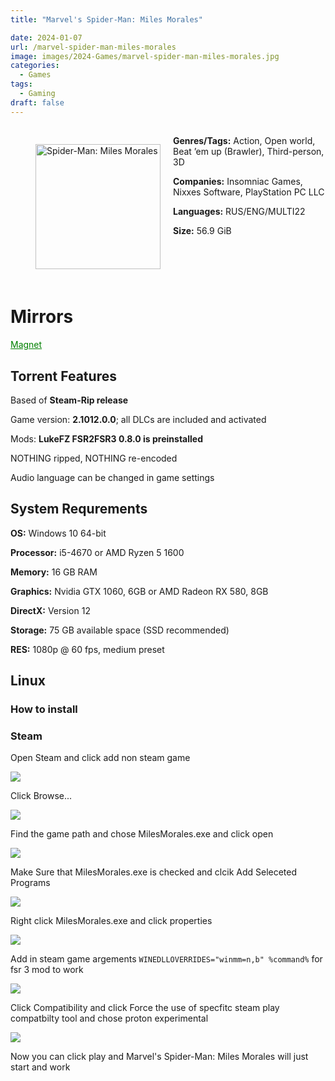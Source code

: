 ```yaml
---
title: "Marvel's Spider-Man: Miles Morales"

date: 2024-01-07
url: /marvel-spider-man-miles-morales
image: images/2024-Games/marvel-spider-man-miles-morales.jpg
categories:
  - Games
tags:
  - Gaming
draft: false
---
```

##
<figure style="float: left; margin-right: 20px;">
  <img src="/images/2024-Games/marvel-spider-man-miles-morales.jpg" alt="Spider-Man: Miles Morales" style="width: 200px;">
</figure>


**Genres/Tags:** Action, Open world, Beat ’em up (Brawler), Third-person, 3D

**Companies:** Insomniac Games, Nixxes Software, PlayStation PC LLC

**Languages:** RUS/ENG/MULTI22

**Size:** 56.9 GiB
# ⠀

# Mirrors
<a href="magnet:?xt=urn:btih:6Z5UERSOYA27EPNPWORGLYUILBK5SVTY&dn=Marvel%E2%80%99s%20Spider-Man%20-%20Miles%20Morales" style="color: green;">Magnet</a>

## Torrent Features
Based of **Steam-Rip release**

Game version: **2.1012.0.0**; all DLCs are included and activated

Mods: **LukeFZ FSR2FSR3 0.8.0 is preinstalled**

NOTHING ripped, NOTHING re-encoded

Audio language can be changed in game settings


## System Requrements
**OS:** Windows 10 64-bit

**Processor:** i5-4670 or AMD Ryzen 5 1600

**Memory:** 16 GB RAM

**Graphics:** Nvidia GTX 1060, 6GB or AMD Radeon RX 580, 8GB

**DirectX:** Version 12

**Storage:** 75 GB available space (SSD recommended)

**RES:** 1080p @ 60 fps, medium preset

## Linux

### How to install

### Steam

Open Steam and click add non steam game

![](/images/2024-Games/marvel-spider-man-miles-morales/1.png)

Click Browse...

![](/images/2024-Games/marvel-spider-man-miles-morales/2.png)

Find the game path and chose MilesMorales.exe and click open

![](/images/2024-Games/marvel-spider-man-miles-morales/3.png)

Make Sure that MilesMorales.exe is checked and clcik Add Seleceted Programs

![](/images/2024-Games/marvel-spider-man-miles-morales/4.png)

Right click MilesMorales.exe and click properties

![](/images/2024-Games/marvel-spider-man-miles-morales/5.png)

Add in steam game argements `WINEDLLOVERRIDES="winmm=n,b" %command%` for fsr 3 mod to work

![](/images/2024-Games/marvel-spider-man-miles-morales/6.png)

Click Compatibility and click Force the use of specfitc steam play compatbilty tool and chose proton experimental

![](/images/2024-Games/marvel-spider-man-miles-morales/7.png)

Now you can click play and Marvel's Spider-Man: Miles Morales will just start and work